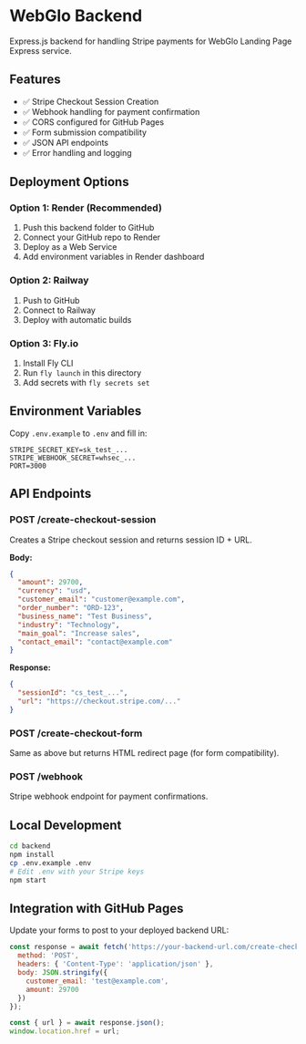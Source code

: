 # WebGlo Backend

Express.js backend for handling Stripe payments for WebGlo Landing Page Express service.

## Features

- ✅ Stripe Checkout Session Creation
- ✅ Webhook handling for payment confirmation
- ✅ CORS configured for GitHub Pages
- ✅ Form submission compatibility
- ✅ JSON API endpoints
- ✅ Error handling and logging

## Deployment Options

### Option 1: Render (Recommended)
1. Push this backend folder to GitHub
2. Connect your GitHub repo to Render
3. Deploy as a Web Service
4. Add environment variables in Render dashboard

### Option 2: Railway
1. Push to GitHub
2. Connect to Railway
3. Deploy with automatic builds

### Option 3: Fly.io
1. Install Fly CLI
2. Run `fly launch` in this directory
3. Add secrets with `fly secrets set`

## Environment Variables

Copy `.env.example` to `.env` and fill in:

```
STRIPE_SECRET_KEY=sk_test_...
STRIPE_WEBHOOK_SECRET=whsec_...
PORT=3000
```

## API Endpoints

### POST /create-checkout-session
Creates a Stripe checkout session and returns session ID + URL.

**Body:**
```json
{
  "amount": 29700,
  "currency": "usd",
  "customer_email": "customer@example.com",
  "order_number": "ORD-123",
  "business_name": "Test Business",
  "industry": "Technology",
  "main_goal": "Increase sales",
  "contact_email": "contact@example.com"
}
```

**Response:**
```json
{
  "sessionId": "cs_test_...",
  "url": "https://checkout.stripe.com/..."
}
```

### POST /create-checkout-form
Same as above but returns HTML redirect page (for form compatibility).

### POST /webhook
Stripe webhook endpoint for payment confirmations.

## Local Development

```bash
cd backend
npm install
cp .env.example .env
# Edit .env with your Stripe keys
npm start
```

## Integration with GitHub Pages

Update your forms to post to your deployed backend URL:

```javascript
const response = await fetch('https://your-backend-url.com/create-checkout-session', {
  method: 'POST',
  headers: { 'Content-Type': 'application/json' },
  body: JSON.stringify({
    customer_email: 'test@example.com',
    amount: 29700
  })
});

const { url } = await response.json();
window.location.href = url;
```
